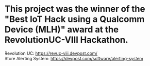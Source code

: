 <h1> This project was the winner of the "Best IoT Hack using a Qualcomm Device (MLH)" award at the RevolutionUC-VIII Hackathon. </h1>

Revolution UC: https://revuc-viii.devpost.com/
<br>
Store Alerting System: https://devpost.com/software/alerting-system

